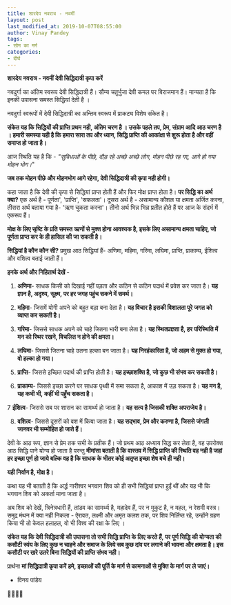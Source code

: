```yaml
---
title: शारदेय नवरात्र - नवमीं
layout: post
last_modified_at: 2019-10-07T08:55:00
author: Vinay Pandey
tags:
- सोम का मर्म
categories:
- दीर्घ
---
```

**शारदेय नवरात्र - नवमीं**
**देवी सिद्धिदात्री कृपा करें**

नवदुर्गा का अंतिम स्वरूप देवी सिद्धिदात्री हैं। सौम्य चतुर्भुजा देवी कमल पर विराजमान हैं। मान्यता है कि इनकी उपासना समस्त सिद्धियां देती है ।

नवदुर्गा स्वरूपों में देवी सिद्धिदात्री का अन्तिम स्वरूप में प्राकट्य विशेष संकेत है। 

**संकेत यह कि सिद्धियों की प्राप्ति प्रथम नही, अंतिम चरण है । उसके पहले तप, प्रेम, संग्राम आदि आठ चरण है । हमारी समस्या यही है कि हमारा सारा तप और ध्यान, सिद्धि प्राप्ति की आकांक्षा से शुरू होता है और वहीं समाप्त हो जाता है।** 

आज स्थिति यह है कि - 
*"सुविधाओं के पीछे, दौड़ रहे अच्छे अच्छे लोग,*
*मोहन पीछे रह गए, आगे हो गया मोहन भोग।*"

**जब तक मोहन पीछे और मोहनभोग आगे रहेगा, देवी सिद्धिदात्री की कृपा नही होगी।**

 कहा जाता है कि देवी की कृपा से सिद्धियां प्राप्त होती हैं और फिर मोक्ष प्राप्त  होता है। **पर सिद्धि का अर्थ क्या?** एक अर्थ है -  पूर्णता', 'प्राप्ति', 'सफलता'। दूसरा अर्थ है - असामान्य कौशल या क्षमता अर्जित करना, तीसरा अर्थ बताया गया है- 'ऋण चुकता करना'। तीनो अर्थ भिन्न भिन्न प्रतीत होते हैं पर आज के संदर्भ में एकरूप हैं।

**मोक्ष के लिए सृष्टि के प्रति समस्त ऋणों से मुक्त होना आवश्यक है, इसके लिए असामान्य क्षमता चाहिए, जो पूर्णता प्राप्त कर के ही हासिल की जा सकती है।** 

**सिद्धियां है कौन कौन सी?** प्रमुख आठ सिद्धियां हैं- अणिमा, महिमा, गरिमा, लघिमा, प्राप्ति, प्राकाम्य, ईशित्व और वशित्व बताई जाती हैं।  

**इनके अर्थ और निहितार्थ देखें -**

1. **अणिमा**- साधक किसी को दिखाई नहीं पड़ता और कठिन से कठिन पदार्थ में प्रवेश कर जाता है। **यह ज्ञान है, अदृश्य, सूक्ष्म, पर हर जगह पहुंच सकने में समर्थ।**

2. **महिमा**- जिसमें योगी अपने को बहुत बड़ा बना देता है। **यह विचार है इसकी विशालता पूरे जगत को व्याप्त कर सकती है।**

3. **गरिमा**- जिससे साधक अपने को चाहे जितना भारी बना लेता है। **यह स्थितप्रज्ञता है, हर परिस्थिति में मन को स्थिर रखने, विचलित न होने की क्षमता।** 

4. **लघिमा**- जिससे जितना चाहे उतना हल्का बन जाता है। **यह निरहंकारिता है, जो अहम से मुक्त हो गया, वो हल्का हो गया।** 

5. **प्राप्ति**- जिससे इच्छित पदार्थ की प्राप्ति होती है। **यह इच्छाशक्ति है, जो कुछ भी संभव कर सकती है।** 

6. **प्राकाम्य**- जिससे इच्छा करने पर साधक पृथ्वी में समा सकता है, आकाश में उड़ सकता है। **यह मन है, यह कभी भी, कहीं भी पहुँच सकता है।** 

7 **ईशित्व**- जिससे सब पर शासन का सामर्थ्य हो जाता है। **यह सत्य है जिसकी शक्ति अपराजेय है।**

8. **वशित्व**- जिससे दूसरों को वश में किया जाता है। **यह सद्भाव, प्रेम और करुणा है, जिससे जंगली जानवर भी सम्मोहित हो जाते हैं।** 

देवी के आठ रूप, ज्ञान से प्रेम तक सभी के प्रतीक हैं। जो प्रथम आठ अध्याय सिद्ध कर लेता है, वह उपरोक्त आठ सिद्धि पाने योग्य हो जाता है परन्तु **मीमांसा बताती है कि वास्तव में सिद्धि प्राप्ति की स्थिति वह नही है जहां हर इच्छा पूर्ण हो जाये बल्कि वह है कि साधक के भीतर कोई अतृप्त इच्छा शेष बचे ही नही।**

**यही निर्वाण है, मोक्ष है।** 

कथा यह भी बताती है कि अर्द्ध नारीश्वर भगवान शिव को ही सभी सिद्धियां प्राप्त हुईं थीं और यह भी कि भगवान शिव को अकर्ता माना जाता है। 

अब शिव को देखें, त्रिनेत्रधारी हैं, तांडव का सामर्थ्य है, महादेव हैं, पर न मुकुट है, न महल, न रेशमी वस्त्र। समुद्र मंथन में क्या नही निकला - ऐरावत, लक्ष्मी और अमृत कलश तक, पर शिव निर्लिप्त रहे, उन्होंने ग्रहण किया भी तो केवल हलाहल, वो भी विश्व की रक्षा के लिए । 

**संकेत यह कि  देवी  सिद्धिदात्री की उपासना तो सभी सिद्धि प्राप्ति के लिए करते हैं, पर पूर्ण सिद्धि की योग्यता की कसौटी स्वंय के लिए कुछ न चाहने और समाज के लिये सब कुछ दांव पर लगाने की भावना और क्षमता है। इस कसौटी पर खरे उतरे बिना सिद्धियों की प्राप्ति संभव नही।**

प्रार्थना
**मां सिद्धिदात्री कृपा करें**
**हमे, इच्छाओं की पूर्ति के मार्ग से कामनाओं से मुक्ति के मार्ग पर ले जाएं।**

- विनय पांडेय

🙏🌷🌷🙏


